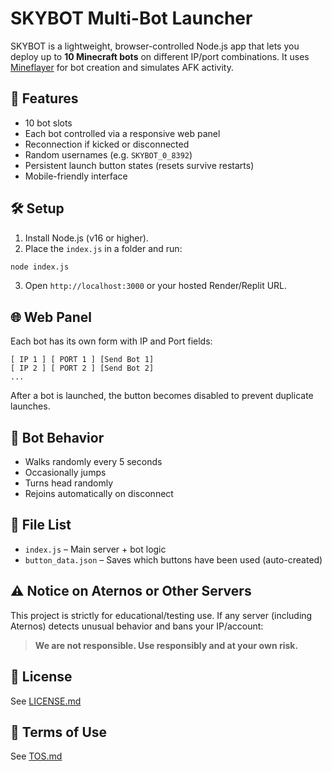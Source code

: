 # SKYBOT Multi-Bot Launcher

SKYBOT is a lightweight, browser-controlled Node.js app that lets you deploy up to **10 Minecraft bots** on different IP/port combinations. It uses [Mineflayer](https://github.com/PrismarineJS/mineflayer) for bot creation and simulates AFK activity.

## 🚀 Features
- 10 bot slots
- Each bot controlled via a responsive web panel
- Reconnection if kicked or disconnected
- Random usernames (e.g. `SKYBOT_0_8392`)
- Persistent launch button states (resets survive restarts)
- Mobile-friendly interface

## 🛠️ Setup

1. Install Node.js (v16 or higher).
2. Place the `index.js` in a folder and run:
```bash
node index.js
```
3. Open `http://localhost:3000` or your hosted Render/Replit URL.

## 🌐 Web Panel
Each bot has its own form with IP and Port fields:

```
[ IP 1 ] [ PORT 1 ] [Send Bot 1]
[ IP 2 ] [ PORT 2 ] [Send Bot 2]
...
```

After a bot is launched, the button becomes disabled to prevent duplicate launches.

## 💬 Bot Behavior
- Walks randomly every 5 seconds
- Occasionally jumps
- Turns head randomly
- Rejoins automatically on disconnect

## 📁 File List
- `index.js` – Main server + bot logic
- `button_data.json` – Saves which buttons have been used (auto-created)

## ⚠️ Notice on Aternos or Other Servers
This project is strictly for educational/testing use.
If any server (including Aternos) detects unusual behavior and bans your IP/account:

> **We are not responsible. Use responsibly and at your own risk.**

## 📜 License
See [LICENSE.md](LICENSE.md)

## 📄 Terms of Use
See [TOS.md](TOS.md)

